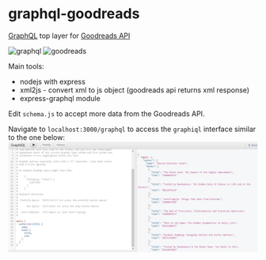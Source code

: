 # graphql-goodreads
[GraphQL]("https://graphql.org") top layer for [Goodreads API]("https://www.goodreads.com/api")
  
<p float="left">
  <img src="https://d2eip9sf3oo6c2.cloudfront.net/tags/images/000/001/034/landscape/graphqllogo.png" alt="graphql" width="200" height="100"/>

  <img src="https://appedreview.com/app/wp-content/uploads/2017/02/Screen-Shot-2017-02-27-at-10.17.24-AM.png" alt="goodreads" width="100" height="100"/>
</p>
  
Main tools:  
* nodejs with express
* xml2js - convert xml to js object (goodreads api returns xml response) 
* express-graphql module
  
Edit `schema.js` to accept more data from the Goodreads API.  
  
Navigate to `localhost:3000/graphql` to access the `graphiql` interface similar to the one below:  
![graphiql](images/graphiql_interface.JPG)
